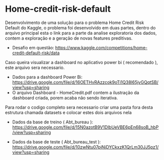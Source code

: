 # Home-credit-risk-default
Desenvolvimento de uma solução para o problema Home Credit Risk Default do Kaggle, o problema foi desenvolvido em duas partes, dentro do arquivo principal esta o link para a parte da analise exploratoria dos dados, contem a exploração e a geração de novas features preditivas.

- Desafio em questão: https://www.kaggle.com/competitions/home-credit-default-risk/data

Caso queira visualizar a dashboard no aplicativo power bi ( recomendado ), este arquivo sera necessario.

- Dados para a dashboard Power Bi: https://drive.google.com/file/d/16OETHvRAzzcok9oTi1Q38l65jvGQqtSB/view?usp=sharing
- O arquivo Dashboard - HomeCredit.pdf contem a ilustração da dashboard criada, porem acaba não sendo iterativa.

Para rodar o codigo completo sera necessario criar uma pasta fora desta estrutura chamada datasets e colocar estes dois arquivos nela
  
  - Dados da base de treino ( Abt_bureau ): https://drive.google.com/file/d/15N0azotB9V1DlbUeVBE6pEn68soB_hbP/view?usp=sharing
  
  - Dados da base de teste ( Abt_bureau_test ): https://drive.google.com/file/d/10zwNtu07pjNjDYCkxzK1QrLm30JJ5pz1/view?usp=sharing
  
  
